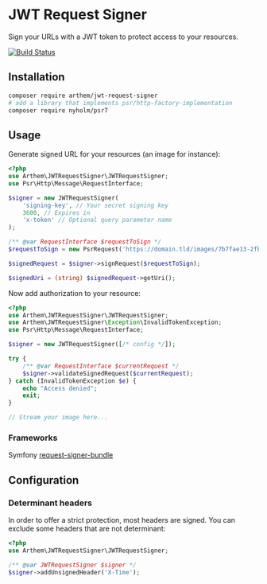 # JWT Request Signer

Sign your URLs with a JWT token to protect access to your resources.

[![Build Status](https://travis-ci.com/4rthem/jwt-request-signer.svg?branch=master)](https://travis-ci.com/4rthem/jwt-request-signer)

## Installation

```bash
composer require arthem/jwt-request-signer
# add a library that implements psr/http-factory-implementation
composer require nyholm/psr7
```

## Usage

Generate signed URL for your resources (an image for instance):
```php
<?php
use Arthem\JWTRequestSigner\JWTRequestSigner;
use Psr\Http\Message\RequestInterface;

$signer = new JWTRequestSigner(
    'signing-key', // Your secret signing key
    3600, // Expires in
    'x-token' // Optional query parameter name
);

/** @var RequestInterface $requestToSign */
$requestToSign = new PsrRequest('https://domain.tld/images/7b7fae13-2fb4-4c85-bde4-ebd087eb6be5');

$signedRequest = $signer->signRequest($requestToSign);

$signedUri = (string) $signedRequest->getUri();
```

Now add authorization to your resource:
```php
<?php
use Arthem\JWTRequestSigner\JWTRequestSigner;
use Arthem\JWTRequestSigner\Exception\InvalidTokenException;
use Psr\Http\Message\RequestInterface;

$signer = new JWTRequestSigner([/* config */]);

try {
    /** @var RequestInterface $currentRequest */
    $signer->validateSignedRequest($currentRequest);
} catch (InvalidTokenException $e) {
    echo "Access denied";
    exit;
}

// Stream your image here...
```

### Frameworks

Symfony [request-signer-bundle](https://github.com/4rthem/request-signer-bundle)

## Configuration

### Determinant headers

In order to offer a strict protection, most headers are signed.
You can exclude some headers that are not determinant:

```php
<?php
use Arthem\JWTRequestSigner\JWTRequestSigner;

/** @var JWTRequestSigner $signer */
$signer->addUnsignedHeader('X-Time');
```
